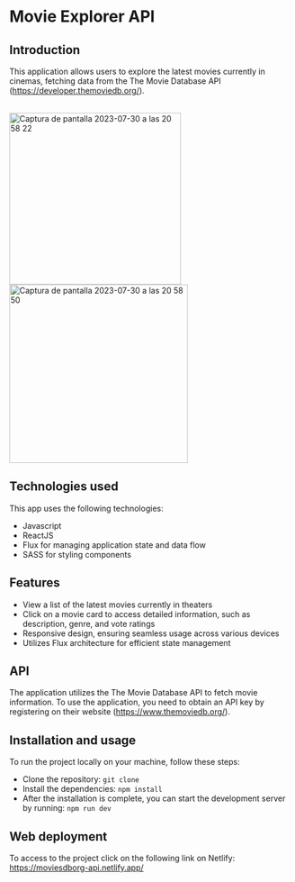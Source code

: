 # Movie Explorer API

## Introduction

This application allows users to explore the latest movies currently in cinemas, fetching data from the The Movie Database API (https://developer.themoviedb.org/).

<br>

<img width="305" alt="Captura de pantalla 2023-07-30 a las 20 58 22" src="https://github.com/Ari-F90/MovieAPI/assets/115626747/96a1ed66-f44a-4b23-b1bc-5e1a1663b3e7">

<br>

<img width="317" alt="Captura de pantalla 2023-07-30 a las 20 58 50" src="https://github.com/Ari-F90/MovieAPI/assets/115626747/e5d4fdd0-a8a9-468d-9c4e-a47fd927f09b">

<br>

## Technologies used

This app uses the following technologies:

- Javascript
- ReactJS
- Flux for managing application state and data flow
- SASS for styling components

## Features

- View a list of the latest movies currently in theaters
- Click on a movie card to access detailed information, such as description, genre, and vote ratings
- Responsive design, ensuring seamless usage across various devices
- Utilizes Flux architecture for efficient state management

## API

The application utilizes the The Movie Database API to fetch movie information. To use the application, you need to obtain an API key by registering on their website (https://www.themoviedb.org/).

## Installation and usage

To run the project locally on your machine, follow these steps:

- Clone the repository:
  `git clone`
- Install the dependencies:
  `npm install`
- After the installation is complete, you can start the development server by running: `npm run dev`

## Web deployment

To access to the project click on the following link on Netlify:
https://moviesdborg-api.netlify.app/
